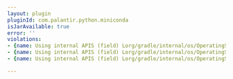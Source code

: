 ```yaml
---
layout: plugin
pluginId: com.palantir.python.miniconda
isJarAvailable: true
error: ''
violations:
- {name: Using internal APIS (field) Lorg/gradle/internal/os/OperatingSystem;}
- {name: Using internal APIS (field) Lorg/gradle/internal/os/OperatingSystem;}
- {name: Using internal APIS (field) Lorg/gradle/internal/os/OperatingSystem;}

---
```

